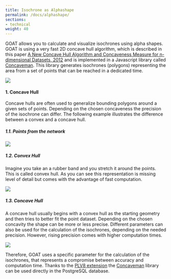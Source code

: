 ```yaml
---
title: Isochrone as Alphashape
permalink: /docs/alphashape/
sections:
- technical
weight: 40
---
```


GOAT allows you to calculate and visualize isochrones using alpha shapes. GOAT is using a very fast 2D concave hull algorithm, which is described in this paper  [A New Concave Hull Algorithm and Concaveness Measure for n-dimensional Datasets, 2012](https://journal.iis.sinica.edu.tw/paper/1/100295-3.pdf?cd=2217EEBB7C44EDA26) and is implemented in a Javascript library called [Concaveman](https://github.com/mapbox/concaveman). This library generates isochrones (polygons) representing the area from a set of points that can be reached in a dedicated time.

![](/images/docs/technical_documentation/alphashape/isochrone_as_alphashape.webp)

#### 1. Concave Hull
Concave hulls are often used to generalize bounding polygons around a given sets of points. Depending on the chosen concaveness the precision of the isochrone can differ. The following example illustrates the difference between a convex and a concave hull. 

##### 1.1. Points from the network

![](/images/docs/technical_documentation/alphashape/set_points.webp)

##### 1.2. Convex Hull 
Imagine you take an a rubber band and you stretch it around the points. This is called convex hull. As you can see this representation is missing level of detail but comes with the advantage of fast computation. 

![](/images/docs/technical_documentation/alphashape/convex_hull.webp)

##### 1.3. Concave Hull
A concave hull usually begins with a convex hull as the starting geometry and then tries to better fit the point dataset. Depending on the chosen concavity the shape can be more or less precise. Different parameters can also be used for the calculation of the isochrones, depending on the needed precision. However, rising precision comes with higher computation times. 

![](/images/docs/technical_documentation/alphashape/concave_hull.webp)

Therefore, GOAT uses a specific parameter for the calculation of the isochrones, that represents a compromise between accuracy and computation time. Thanks to the [PLV8 extension](https://github.com/plv8/plv8) the [Concaveman](https://github.com/mapbox/concaveman) library can be used directly in the PostgreSQL database.









